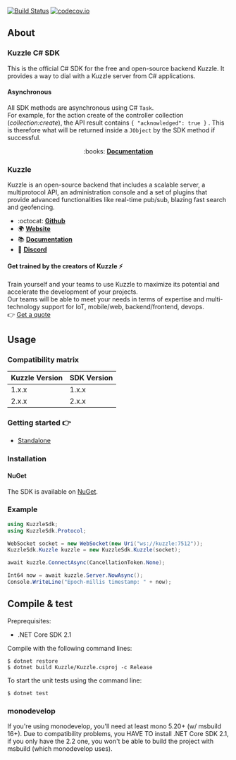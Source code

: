 [![Build Status](https://travis-ci.org/kuzzleio/sdk-csharp.svg?branch=master)](https://travis-ci.org/kuzzleio/sdk-csharp)
[![codecov.io](http://codecov.io/github/kuzzleio/sdk-csharp/coverage.svg?branch=master)](http://codecov.io/github/kuzzleio/sdk-csharp?branch=master)


## About

### Kuzzle C# SDK

This is the official C# SDK for the free and open-source backend Kuzzle. It provides a way to dial with a Kuzzle server from C# applications.

#### Asynchronous

All SDK methods are asynchronous using C# `Task`.  
For example, for the action create of the controller collection (_collection:create_), the API result contains `{ "acknowledged": true }` . This is therefore what will be returned inside a `JObject` by the SDK method if successful.  

<p align="center">
  :books: <b><a href="https://docs.kuzzle.io/sdk-reference/csharp/1/">Documentation</a></b>
</p>

### Kuzzle

Kuzzle is an open-source backend that includes a scalable server, a multiprotocol API,
an administration console and a set of plugins that provide advanced functionalities like real-time pub/sub, blazing fast search and geofencing.

* :octocat: __[Github](https://github.com/kuzzleio/kuzzle)__
* :earth_africa: __[Website](https://kuzzle.io)__
* :books: __[Documentation](https://docs-v2.kuzzle.io)__
* :email: __[Discord](http://join.discord.kuzzle.io)__


#### Get trained by the creators of Kuzzle :zap:

Train yourself and your teams to use Kuzzle to maximize its potential and accelerate the development of your projects.  
Our teams will be able to meet your needs in terms of expertise and multi-technology support for IoT, mobile/web, backend/frontend, devops.  
:point_right: [Get a quote](https://hubs.ly/H0jkfJ_0)

## Usage

### Compatibility matrix

| Kuzzle Version | SDK Version |
|----------------|-------------|
| 1.x.x          | 1.x.x       |
| 2.x.x          | 2.x.x       |

### Getting started :point_right:

  - [Standalone](https://docs.kuzzle.io/sdk/csharp/2/getting-started/standalone/)

### Installation

#### NuGet

The SDK is available on [NuGet](https://www.nuget.org/packages/kuzzlesdk/).  

### Example

```csharp
using KuzzleSdk;
using KuzzleSdk.Protocol;

WebSocket socket = new WebSocket(new Uri("ws://kuzzle:7512"));
KuzzleSdk.Kuzzle kuzzle = new KuzzleSdk.Kuzzle(socket);

await kuzzle.ConnectAsync(CancellationToken.None);

Int64 now = await kuzzle.Server.NowAsync();
Console.WriteLine("Epoch-millis timestamp: " + now);
```

## Compile & test

Preprequisites:
- .NET Core SDK 2.1 

Compile with the following command lines:

```
$ dotnet restore
$ dotnet build Kuzzle/Kuzzle.csproj -c Release
```

To start the unit tests using the command line:

```
$ dotnet test
```

### monodevelop

If you're using monodevelop, you'll need at least mono 5.20+ (w/ msbuild 16+). Due to compatibility problems, you HAVE TO install .NET Core SDK 2.1, if you only have the 2.2 one, you won't be able to build the project with msbuild (which monodevelop uses).
